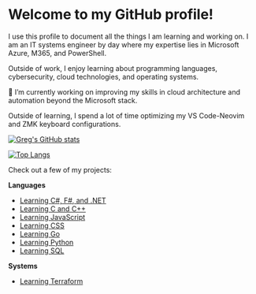 # Welcome to my GitHub profile! 

I use this profile to document all the things I am learning and working on. I am an IT systems engineer by day where my expertise lies in Microsoft Azure, M365, and PowerShell. 

Outside of work, I enjoy learning about programming languages, cybersecurity, cloud technologies, and operating systems. 

🔭 I’m currently working on improving my skills in cloud architecture and automation beyond the Microsoft stack.

Outside of learning, I spend a lot of time optimizing my VS Code-Neovim and ZMK keyboard configurations.

[![Greg's GitHub stats](https://github-readme-stats.vercel.app/api?username=Greg-T8&hide=stars,prs,issues,contribs&show_icons=false&hide_rank=true)](https://github.com/anuraghazra/github-readme-stats)

[![Top Langs](https://github-readme-stats.vercel.app/api/top-langs/?username=Greg-T8&langs_count=10)](https://github.com/anuraghazra/github-readme-stats)

Check out a few of my projects:

**Languages**
- [Learning C#, F#, and .NET](https://github.com/Greg-T8/LearningDotNet)
- [Learning C and C++](https://github.com/Greg-T8/LearningC-CPP)
- [Learning JavaScript](https://github.com/Greg-T8/LearningJavaScript)
- [Learning CSS](https://github.com/Greg-T8/LearningCSS)
- [Learning Go](https://github.com/Greg-T8/LearningGo)
- [Learning Python](https://github.com/Greg-T8/LearningPython)
- [Learning SQL](https://github.com/Greg-T8/LearningMySQL)

**Systems**
- [Learning Terraform](https://github.com/Greg-T8/LearningTerraform)

<!--
**Greg-T8/Greg-T8** is a ✨ _special_ ✨ repository because its `README.md` (this file) appears on your GitHub profile.

Here are some ideas to get you started:

- 🔭 I’m currently working on ...
- 🌱 I’m currently learning ...
- 👯 I’m looking to collaborate on ...
- 🤔 I’m looking for help with ...
- 💬 Ask me about ...
- 📫 How to reach me: ...
- 😄 Pronouns: ...
- ⚡ Fun fact: ...
-->
